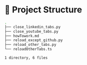# 📁 Project Structure

```bash
.
├── close_linkedin_tabs.py
├── close_youtube_tabs.py
├── howTowork.md
├── reload_except_github.py
├── reload_other_tabs.py
└── reloadOtherTabs.ts

1 directory, 6 files

```
